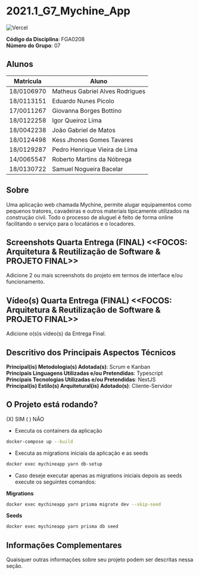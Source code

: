 # 2021.1_G7_Mychine_App

![Vercel](https://vercelbadge.vercel.app/api/UnBArqDsw2021-1/2021.1_G7_Mychine_App?style=for-the-badge)

**Código da Disciplina**: FGA0208<br>
**Número do Grupo**: 07<br>

## Alunos

| Matrícula  | Aluno                           |
| ---------- | ------------------------------- |
| 18/0106970 | Matheus Gabriel Alves Rodrigues |
| 18/0113151 | Eduardo Nunes Picolo            |
| 17/0011267 | Giovanna Borges Bottino         |
| 18/0122258 | Igor Queiroz Lima               |
| 18/0042238 | João Gabriel de Matos           |
| 18/0124498 | Kess Jhones Gomes Tavares       |
| 18/0129287 | Pedro Henrique Vieira de Lima   |
| 14/0065547 | Roberto Martins da Nóbrega      |
| 18/0130722 | Samuel Nogueira Bacelar         |

## Sobre

Uma aplicação web chamada Mychine, permite alugar equipamentos como pequenos tratores, cavadeiras e outros materiais tipicamente utilizados na construção civil. Todo o processo de aluguel é feito de forma online facilitando o serviço para o locatários e o locadores.

## Screenshots Quarta Entrega (FINAL) <<FOCOS: Arquitetura & Reutilização de Software & PROJETO FINAL>>

Adicione 2 ou mais screenshots do projeto em termos de interface e/ou funcionamento.

## Vídeo(s) Quarta Entrega (FINAL) <<FOCOS: Arquitetura & Reutilização de Software & PROJETO FINAL>>

Adicione o(s)s vídeo(s) da Entrega Final.

## Descritivo dos Principais Aspectos Técnicos

**Principal(is) Metodologia(s) Adotada(s)**: Scrum e Kanban<br>
**Principais Linguagens Utilizadas e/ou Pretendidas**: Typescript<br>
**Principais Tecnologias Utilizadas e/ou Pretendidas**: NextJS<br>
**Principal(is) Estilo(s) Arquitetural(is) Adotado(s)**: Cliente-Servidor<br>

## O Projeto está rodando?

(X) SIM
( ) NÃO

- Executa os containers da aplicação

```bash
docker-compose up --build
```

- Executa as migrations iniciais da aplicação e as seeds

```bash
docker exec mychineapp yarn db-setup
```

- Caso deseje executar apenas as migrations iniciais depois as seeds execute os seguintes comandos:

**Migrations**

```bash
docker exec mychineapp yarn prisma migrate dev --skip-seed
```

**Seeds**

```bash
docker exec mychineapp yarn prisma db seed
```

## Informações Complementares

Quaisquer outras informações sobre seu projeto podem ser descritas nessa seção.
